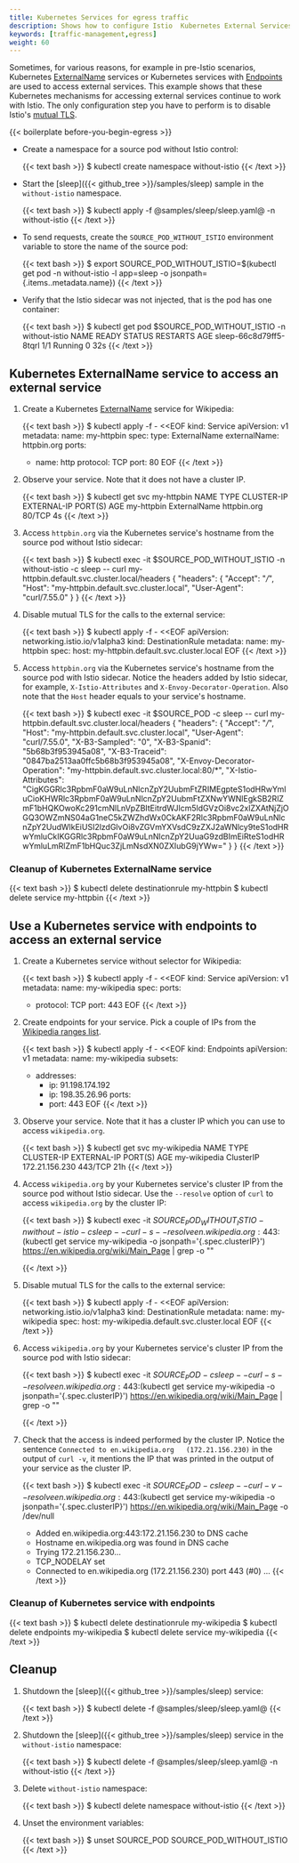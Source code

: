 ```yaml
---
title: Kubernetes Services for egress traffic
description: Shows how to configure Istio  Kubernetes External Services.
keywords: [traffic-management,egress]
weight: 60
---
```


Sometimes, for various reasons, for example in pre-Istio scenarios,
Kubernetes [ExternalName](https://kubernetes.io/docs/concepts/services-networking/service/#externalname)
services or Kubernetes services with
[Endpoints](https://kubernetes.io/docs/concepts/services-networking/service/#services-without-selectors) are used to
access external services.
This example shows that these Kubernetes mechanisms for accessing external services continue to work with Istio.
The only configuration step you have to perform is to disable Istio's
[mutual TLS](/docs/concepts/security/#mutual-tls-authentication).

{{< boilerplate before-you-begin-egress >}}

*  Create a namespace for a source pod without Istio control:

    {{< text bash >}}
    $ kubectl create namespace without-istio
    {{< /text >}}

*  Start the [sleep]({{< github_tree >}}/samples/sleep) sample in the `without-istio` namespace.

    {{< text bash >}}
    $ kubectl apply -f @samples/sleep/sleep.yaml@ -n without-istio
    {{< /text >}}

*   To send requests, create the `SOURCE_POD_WITHOUT_ISTIO` environment variable to store the name of the source
    pod:

    {{< text bash >}}
    $ export SOURCE_POD_WITHOUT_ISTIO=$(kubectl get pod -n without-istio -l app=sleep -o jsonpath={.items..metadata.name})
    {{< /text >}}

*   Verify that the Istio sidecar was not injected, that is the pod has one container:

    {{< text bash >}}
    $ kubectl get pod $SOURCE_POD_WITHOUT_ISTIO -n without-istio
    NAME                     READY   STATUS    RESTARTS   AGE
    sleep-66c8d79ff5-8tqrl   1/1     Running   0          32s
    {{< /text >}}

## Kubernetes ExternalName service to access an external service

1.  Create a Kubernetes
    [ExternalName](https://kubernetes.io/docs/concepts/services-networking/service/#externalname) service for Wikipedia:

    {{< text bash >}}
    $ kubectl apply -f - <<EOF
    kind: Service
    apiVersion: v1
    metadata:
      name: my-httpbin
    spec:
      type: ExternalName
      externalName: httpbin.org
      ports:
      - name: http
        protocol: TCP
        port: 80
    EOF
    {{< /text >}}

1.  Observe your service. Note that it does not have a cluster IP.

    {{< text bash >}}
    $ kubectl get svc my-httpbin
    NAME         TYPE           CLUSTER-IP   EXTERNAL-IP   PORT(S)   AGE
    my-httpbin   ExternalName   <none>       httpbin.org   80/TCP    4s
    {{< /text >}}

1.  Access `httpbin.org` via the Kubernetes service's hostname from the source pod without Istio sidecar:

    {{< text bash >}}
    $ kubectl exec -it $SOURCE_POD_WITHOUT_ISTIO -n without-istio -c sleep -- curl my-httpbin.default.svc.cluster.local/headers
    {
      "headers": {
        "Accept": "*/*",
        "Host": "my-httpbin.default.svc.cluster.local",
        "User-Agent": "curl/7.55.0"
      }
    }
    {{< /text >}}

1.  Disable mutual TLS for the calls to the external service:

    {{< text bash >}}
    $ kubectl apply -f - <<EOF
    apiVersion: networking.istio.io/v1alpha3
    kind: DestinationRule
    metadata:
      name: my-httpbin
    spec:
      host: my-httpbin.default.svc.cluster.local
    EOF
    {{< /text >}}

1.  Access `httpbin.org` via the Kubernetes service's hostname from the source pod with Istio sidecar. Notice the
    headers added by Istio sidecar, for example, `X-Istio-Attributes` and `X-Envoy-Decorator-Operation`. Also note that
    the `Host` header equals to your service's hostname.

    {{< text bash >}}
    $ kubectl exec -it $SOURCE_POD -c sleep -- curl my-httpbin.default.svc.cluster.local/headers
    {
      "headers": {
        "Accept": "*/*",
        "Host": "my-httpbin.default.svc.cluster.local",
        "User-Agent": "curl/7.55.0",
        "X-B3-Sampled": "0",
        "X-B3-Spanid": "5b68b3f953945a08",
        "X-B3-Traceid": "0847ba2513aa0ffc5b68b3f953945a08",
        "X-Envoy-Decorator-Operation": "my-httpbin.default.svc.cluster.local:80/*",
        "X-Istio-Attributes": "CigKGGRlc3RpbmF0aW9uLnNlcnZpY2UubmFtZRIMEgpteS1odHRwYmluCioKHWRlc3RpbmF0aW9uLnNlcnZpY2UubmFtZXNwYWNlEgkSB2RlZmF1bHQKOwoKc291cmNlLnVpZBItEitrdWJlcm5ldGVzOi8vc2xlZXAtNjZjOGQ3OWZmNS04aG1neC5kZWZhdWx0CkAKF2Rlc3RpbmF0aW9uLnNlcnZpY2UudWlkEiUSI2lzdGlvOi8vZGVmYXVsdC9zZXJ2aWNlcy9teS1odHRwYmluCkIKGGRlc3RpbmF0aW9uLnNlcnZpY2UuaG9zdBImEiRteS1odHRwYmluLmRlZmF1bHQuc3ZjLmNsdXN0ZXIubG9jYWw="
      }
    }
    {{< /text >}}

### Cleanup of Kubernetes ExternalName service

{{< text bash >}}
$ kubectl delete destinationrule my-httpbin
$ kubectl delete service my-httpbin
{{< /text >}}

## Use a Kubernetes service with endpoints to access an external service

1.  Create a Kubernetes service without selector for Wikipedia:

    {{< text bash >}}
    $ kubectl apply -f - <<EOF
    kind: Service
    apiVersion: v1
    metadata:
      name: my-wikipedia
    spec:
      ports:
      - protocol: TCP
        port: 443
    EOF
    {{< /text >}}

1.  Create endpoints for your service. Pick a couple of IPs from the [Wikipedia ranges list](https://www.mediawiki.org/wiki/Wikipedia_Zero/IP_Addresses).

    {{< text bash >}}
    $ kubectl apply -f - <<EOF
    kind: Endpoints
    apiVersion: v1
    metadata:
      name: my-wikipedia
    subsets:
      - addresses:
          - ip: 91.198.174.192
          - ip: 198.35.26.96
        ports:
          - port: 443
    EOF
    {{< /text >}}

1.  Observe your service. Note that it has a cluster IP which you can use to access `wikipedia.org`.

    {{< text bash >}}
    $ kubectl get svc my-wikipedia
    NAME           TYPE        CLUSTER-IP       EXTERNAL-IP   PORT(S)   AGE
    my-wikipedia   ClusterIP   172.21.156.230   <none>        443/TCP   21h
    {{< /text >}}

1.  Access `wikipedia.org` by your Kubernetes service's cluster IP from the source pod without Istio sidecar.
    Use the `--resolve` option of `curl` to access `wikipedia.org` by the cluster IP:

    {{< text bash >}}
    $ kubectl exec -it $SOURCE_POD_WITHOUT_ISTIO -n without-istio -c sleep -- curl -s --resolve en.wikipedia.org:443:$(kubectl get service my-wikipedia -o jsonpath='{.spec.clusterIP}') https://en.wikipedia.org/wiki/Main_Page | grep -o "<title>.*</title>"
    <title>Wikipedia, the free encyclopedia</title>
    {{< /text >}}

1.  Disable mutual TLS for the calls to the external service:

    {{< text bash >}}
    $ kubectl apply -f - <<EOF
    apiVersion: networking.istio.io/v1alpha3
    kind: DestinationRule
    metadata:
      name: my-wikipedia
    spec:
      host: my-wikipedia.default.svc.cluster.local
    EOF
    {{< /text >}}

1.  Access `wikipedia.org` by your Kubernetes service's cluster IP from the source pod with Istio sidecar:

    {{< text bash >}}
    $ kubectl exec -it $SOURCE_POD -c sleep -- curl -s --resolve en.wikipedia.org:443:$(kubectl get service my-wikipedia -o jsonpath='{.spec.clusterIP}') https://en.wikipedia.org/wiki/Main_Page | grep -o "<title>.*</title>"
    <title>Wikipedia, the free encyclopedia</title>
    {{< /text >}}

1.  Check that the access is indeed performed by the cluster IP. Notice the sentence
    `Connected to en.wikipedia.org   (172.21.156.230)` in the output of `curl -v`, it mentions the IP that was printed
    in the output of your service as the cluster IP.

    {{< text bash >}}
    $ kubectl exec -it $SOURCE_POD -c sleep -- curl -v --resolve en.wikipedia.org:443:$(kubectl get service my-wikipedia -o jsonpath='{.spec.clusterIP}') https://en.wikipedia.org/wiki/Main_Page -o /dev/null
    * Added en.wikipedia.org:443:172.21.156.230 to DNS cache
    * Hostname en.wikipedia.org was found in DNS cache
    *   Trying 172.21.156.230...
    * TCP_NODELAY set
    * Connected to en.wikipedia.org (172.21.156.230) port 443 (#0)
    ...
    {{< /text >}}

### Cleanup of Kubernetes service with endpoints

{{< text bash >}}
$ kubectl delete destinationrule my-wikipedia
$ kubectl delete endpoints my-wikipedia
$ kubectl delete service my-wikipedia
{{< /text >}}

## Cleanup

1.  Shutdown the [sleep]({{< github_tree >}}/samples/sleep) service:

    {{< text bash >}}
    $ kubectl delete -f @samples/sleep/sleep.yaml@
    {{< /text >}}

1.  Shutdown the [sleep]({{< github_tree >}}/samples/sleep) service in the `without-istio` namespace:

    {{< text bash >}}
    $ kubectl delete -f @samples/sleep/sleep.yaml@ -n without-istio
    {{< /text >}}

1.  Delete `without-istio` namespace:

    {{< text bash >}}
    $ kubectl delete namespace without-istio
    {{< /text >}}

1. Unset the environment variables:

    {{< text bash >}}
    $ unset SOURCE_POD SOURCE_POD_WITHOUT_ISTIO
    {{< /text >}}
